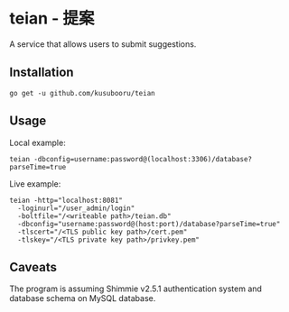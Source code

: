 # teian - 提案

A service that allows users to submit suggestions.

## Installation

```console
go get -u github.com/kusubooru/teian
```

## Usage

Local example:

```console
teian -dbconfig=username:password@(localhost:3306)/database?parseTime=true
```

Live example:

```console
teian -http="localhost:8081"
  -loginurl="/user_admin/login"
  -boltfile="/<writeable path>/teian.db"
  -dbconfig="username:password@(host:port)/database?parseTime=true"
  -tlscert="/<TLS public key path>/cert.pem"
  -tlskey="/<TLS private key path>/privkey.pem"
```

## Caveats

The program is assuming Shimmie v2.5.1 authentication system and database
schema on MySQL database.
